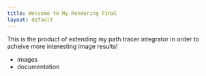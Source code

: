 ```yaml
---
title: Welcome to My Rendering Final
layout: default
---
```


This is the product of  extending my path tracer integrator in order to acheive more interesting image results!

- images
- documentation
